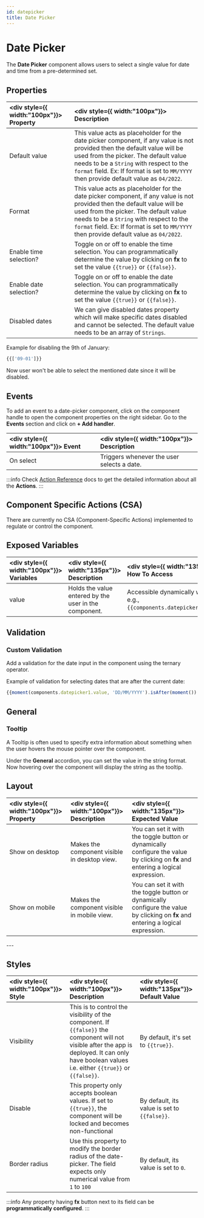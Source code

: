 ```yaml
---
id: datepicker
title: Date Picker
---
```

# Date Picker

The **Date Picker** component allows users to select a single value for date and time from a pre-determined set.

<div>

## Properties

| <div style={{ width:"100px"}}> Property  </div>    | <div style={{ width:"100px"}}> Description </div> |
|:----------- |:----------- |
| Default value | This value acts as placeholder for the date picker component, if any value is not provided then the default value will be used from the picker. The default value needs to be a `String` with respect to the `format` field. Ex: If format is set to `MM/YYYY` then provide default value as `04/2022`. |
| Format | This value acts as placeholder for the date picker component, if any value is not provided then the default value will be used from the picker. The default value needs to be a `String` with respect to the `format` field. Ex: If format is set to `MM/YYYY` then provide default value as `04/2022`. |
| Enable time selection? | Toggle on or off to enable the time selection. You can programmatically determine the value by clicking on **fx** to set the value `{{true}}` or `{{false}}`. |
| Enable date selection? | Toggle on or off to enable the date selection. You can programmatically determine the value by clicking on **fx** to set the value `{{true}}` or `{{false}}`. |
| Disabled dates | We can give disabled dates property which will make specific dates disabled and cannot be selected. The default value needs to be an array of `Strings`. |

Example for disabling the 9th of January:
```js
{{['09-01']}}
```

Now user won't be able to select the mentioned date since it will be disabled. 

</div>

<div>

## Events

To add an event to a date-picker component, click on the component handle to open the component properties on the right sidebar. Go to the **Events** section and click on **+ Add handler**.

| <div style={{ width:"100px"}}> Event  </div>    | <div style={{ width:"100px"}}> Description </div> |
|:----------- |:----------- |
| On select | Triggers whenever the user selects a date. |

:::info
Check [Action Reference](/docs/category/actions-reference) docs to get the detailed information about all the **Actions**.
:::

</div>

<div>

## Component Specific Actions (CSA)

There are currently no CSA (Component-Specific Actions) implemented to regulate or control the component.

</div>

<div>

## Exposed Variables

| <div style={{ width:"100px"}}> Variables </div>  | <div style={{ width:"135px"}}> Description </div> | <div style={{ width:"135px"}}> How To Access </div> |
|:----------- |:----------- | :---------- |
| value | Holds the value entered by the user in the component. | Accessible dynamically with JS (for e.g.,`{{components.datepicker1.value}}`).|

</div>

<div>

## Validation

### Custom Validation

Add a validation for the date input in the component using the ternary operator.

Example of validation for selecting dates that are after the current date:
```js
{{moment(components.datepicker1.value, 'DD/MM/YYYY').isAfter(moment()) ? true : 'Date should be after today'}}
```

</div>

<div>

## General
### Tooltip

A Tooltip is often used to specify extra information about something when the user hovers the mouse pointer over the component.

Under the <b>General</b> accordion, you can set the value in the string format. Now hovering over the component will display the string as the tooltip.

</div>

<div>

## Layout

| <div style={{ width:"100px"}}> Property </div> | <div style={{ width:"100px"}}> Description </div> | <div style={{ width:"135px"}}> Expected Value </div> |
|:--------------- |:----------------------------------------- | :------------------------------------------------------------------------------------------------------------- |
| Show on desktop | Makes the component visible in desktop view. | You can set it with the toggle button or dynamically configure the value by clicking on **fx** and entering a logical expression. |
| Show on mobile  | Makes the component visible in mobile view. | You can set it with the toggle button or dynamically configure the value by clicking on **fx** and entering a logical expression. |

</div>

<div>
---

## Styles

| <div style={{ width:"100px"}}> Style </div> | <div style={{ width:"100px"}}> Description </div> | <div style={{ width:"135px"}}> Default Value </div> |
|:--------------- |:----------------------------------------- | :------------------------------------------------------------------------------------------------------------- |
| Visibility | This is to control the visibility of the component. If `{{false}}` the component will not visible after the app is deployed. It can only have boolean values i.e. either `{{true}}` or `{{false}}`. | By default, it's set to `{{true}}`. |
| Disable | This property only accepts boolean values. If set to `{{true}}`, the component will be locked and becomes non-functional | By default, its value is set to `{{false}}`. |
| Border radius | Use this property to modify the border radius of the date-picker. The field expects only numerical value from `1` to `100` | By default, its value is set to `0`. |

:::info
Any property having **fx** button next to its field can be **programmatically configured**.
:::

</div>
